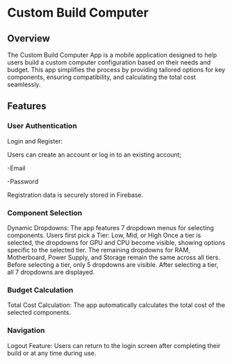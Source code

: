 #  **Custom Build Computer**


## Overview
The Custom Build Computer App is a mobile application designed to help users build a custom computer configuration based on their needs and budget. 
This app simplifies the process by providing tailored options for key components, ensuring compatibility, and calculating the total cost seamlessly.

## Features

### User Authentication

Login and Register:

Users can create an account or log in to an existing account;

-Email

-Password

Registration data is securely stored in Firebase.

### Component Selection

Dynamic Dropdowns:
The app features 7 dropdown menus for selecting components.
Users first pick a Tier:
Low, Mid, or High
Once a tier is selected, the dropdowns for GPU and CPU become visible, showing options specific to the selected tier.
The remaining dropdowns for RAM, Motherboard, Power Supply, and Storage remain the same across all tiers.
Before selecting a tier, only 5 dropdowns are visible.
After selecting a tier, all 7 dropdowns are displayed.

### Budget Calculation
Total Cost Calculation:
The app automatically calculates the total cost of the selected components.

### Navigation
Logout Feature:
Users can return to the login screen after completing their build or at any time during use.
